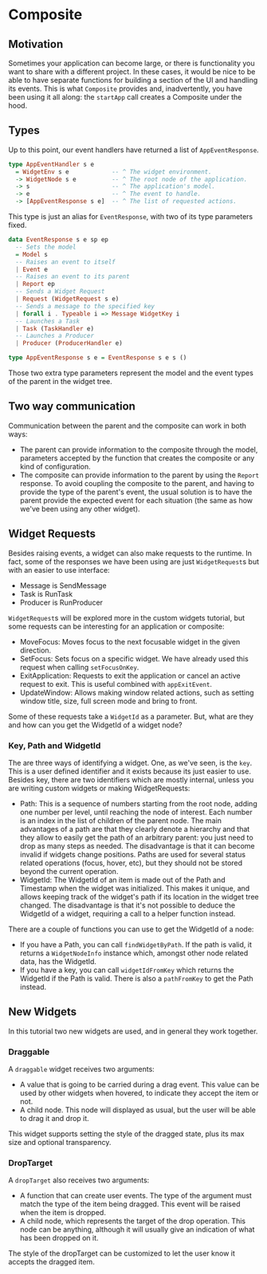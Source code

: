 # Composite

## Motivation

Sometimes your application can become large, or there is functionality you want
to share with a different project. In these cases, it would be nice to be able
to have separate functions for building a section of the UI and handling its
events. This is what `Composite` provides and, inadvertently, you have been
using it all along: the `startApp` call creates a Composite under the hood.

## Types

Up to this point, our event handlers have returned a list of `AppEventResponse`.

```haskell
type AppEventHandler s e
  = WidgetEnv s e            -- ^ The widget environment.
  -> WidgetNode s e          -- ^ The root node of the application.
  -> s                       -- ^ The application's model.
  -> e                       -- ^ The event to handle.
  -> [AppEventResponse s e]  -- ^ The list of requested actions.
```

This type is just an alias for `EventResponse`, with two of its type parameters
fixed.

```haskell
data EventResponse s e sp ep
  -- Sets the model
  = Model s
  -- Raises an event to itself
  | Event e
  -- Raises an event to its parent
  | Report ep
  -- Sends a Widget Request
  | Request (WidgetRequest s e)
  -- Sends a message to the specified key
  | forall i . Typeable i => Message WidgetKey i
  -- Launches a Task
  | Task (TaskHandler e)
  -- Launches a Producer
  | Producer (ProducerHandler e)

type AppEventResponse s e = EventResponse s e s ()
```

Those two extra type parameters represent the model and the event types of the
parent in the widget tree.

## Two way communication

Communication between the parent and the composite can work in both ways:

- The parent can provide information to the composite through the model,
  parameters accepted by the function that creates the composite or any kind of
  configuration.
- The composite can provide information to the parent by using the `Report`
  response. To avoid coupling the composite to the parent, and having to provide
  the type of the parent's event, the usual solution is to have the parent
  provide the expected event for each situation (the same as how we've been
  using any other widget).

## Widget Requests

Besides raising events, a widget can also make requests to the runtime. In fact,
some of the responses we have been using are just `WidgetRequest`s but with an
easier to use interface:

- Message is SendMessage
- Task is RunTask
- Producer is RunProducer

`WidgetRequest`s will be explored more in the custom widgets tutorial, but some
requests can be interesting for an application or composite:

- MoveFocus: Moves focus to the next focusable widget in the given direction.
- SetFocus: Sets focus on a specific widget. We have already used this request
  when calling `setFocusOnKey`.
- ExitApplication: Requests to exit the application or cancel an active request
  to exit. This is useful combined with `appExitEvent`.
- UpdateWindow: Allows making window related actions, such as setting window
  title, size, full screen mode and bring to front.

Some of these requests take a `WidgetId` as a parameter. But, what are they and
how can you get the WidgetId of a widget node?

### Key, Path and WidgetId

The are three ways of identifying a widget. One, as we've seen, is the `key`.
This is a user defined identifier and it exists because its just easier to use.
Besides key, there are two identifiers which are mostly internal, unless you are
writing custom widgets or making WidgetRequests:

- Path: This is a sequence of numbers starting from the root node, adding one
  number per level, until reaching the node of interest. Each number is an index
  in the list of children of the parent node. The main advantages of a path are
  that they clearly denote a hierarchy and that they allow to easily get the
  path of an arbitrary parent: you just need to drop as many steps as needed.
  The disadvantage is that it can become invalid if widgets change positions.
  Paths are used for several status related operations (focus, hover, etc), but
  they should not be stored beyond the current operation.
- WidgetId: The WidgetId of an item is made out of the Path and Timestamp when
  the widget was initialized. This makes it unique, and allows keeping track of
  the widget's path if its location in the widget tree changed. The disadvantage
  is that it's not possible to deduce the WidgetId of a widget, requiring a call
  to a helper function instead.

There are a couple of functions you can use to get the WidgetId of a node:

- If you have a Path, you can call `findWidgetByPath`. If the path is valid, it
  returns a `WidgetNodeInfo` instance which, amongst other node related data,
  has the WidgetId.
- If you have a key, you can call `widgetIdFromKey` which returns the WidgetId
  if the Path is valid. There is also a `pathFromKey` to get the Path instead.

## New Widgets

In this tutorial two new widgets are used, and in general they work together.

### Draggable

A `draggable` widget receives two arguments:

- A value that is going to be carried during a drag event. This value can be
  used by other widgets when hovered, to indicate they accept the item or not.
- A child node. This node will displayed as usual, but the user will be able to
  drag it and drop it.

This widget supports setting the style of the dragged state, plus its max size
and optional transparency.

### DropTarget

A `dropTarget` also receives two arguments:

- A function that can create user events. The type of the argument must match
  the type of the item being dragged. This event will be raised when the item is
  dropped.
- A child node, which represents the target of the drop operation. This node can
  be anything, although it will usually give an indication of what has been
  dropped on it.

The style of the dropTarget can be customized to let the user know it accepts
the dragged item.
